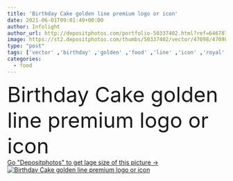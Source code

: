 ```yaml
---
title: 'Birthday Cake golden line premium logo or icon'
date: 2021-06-01T09:01:49+00:00
author: Infolight
author_url: http://depositphotos.com/portfolio-50337402.html?ref=64678756
image: https://st2.depositphotos.com/thumbs/50337402/vector/47098/470984570/api_thumb_450.jpg?forcejpeg=true
type: "post"
tags: ['vector' ,'birthday' ,'golden' ,'food' ,'line' ,'icon' ,'royal' ,'bakery' ,'logo' ,'candles' ,'eps' ,'premium' ,'birthday cake' ,'Birthday And Party' ]
categories: 
  - food
---
```

<div aling="center">
            <font size="60"> Birthday Cake golden line premium logo or icon</font>   
</div>
<div>
    <a href='https://depositphotos.com/470984570/stock-illustration-birthday-cake-golden-line-premium.html?ref=64678756' target=_blank > Go "Depositphotos" to get lage size of this picture ->
        <img href='https://depositphotos.com/470984570/stock-illustration-birthday-cake-golden-line-premium.html?ref=64678756' src='https://st2.depositphotos.com/50337402/47098/v/950/depositphotos_470984570-stock-illustration-birthday-cake-golden-line-premium.jpg?forcejpeg=true' alt='Birthday Cake golden line premium logo or icon' >
    </a>
</div>
